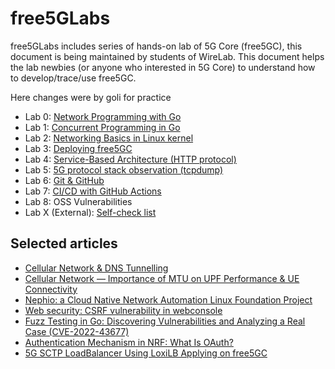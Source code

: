 # free5GLabs

free5GLabs includes series of hands-on lab of 5G Core (free5GC), this document is being maintained by students of WireLab.
This document helps the lab newbies (or anyone who interested in 5G Core) to understand how to develop/trace/use free5GC.

Here changes were by goli for practice

- Lab 0: [Network Programming with Go](./lab0/README.md)
- Lab 1: [Concurrent Programming in Go](./lab1/README.md)
- Lab 2: [Networking Basics in Linux kernel](./lab2/README.md)
- Lab 3: [Deploying free5GC](./lab3/README.md)
- Lab 4: [Service-Based Architecture (HTTP protocol)](./lab4/README.md)
- Lab 5: [5G protocol stack observation (tcpdump)](./lab5/README.md)
- Lab 6: [Git & GitHub](./lab6/README.md)
- Lab 7: [CI/CD with GitHub Actions](./lab7/README.md)
- Lab 8: OSS Vulnerabilities
- Lab X (External): [Self-check list](https://hackmd.io/@free5gc-dev/rk8ZHe4wh)

## Selected articles

- [Cellular Network & DNS Tunnelling](https://medium.com/@thakur.ajay/cellular-network-dns-tunnelling-82f1daa81e73)
- [Cellular Network — Importance of MTU on UPF Performance & UE Connectivity](https://medium.com/@thakur.ajay/impact-of-mtu-on-upf-performance-ue-connectivity-0607345bee46)
- [Nephio: a Cloud Native Network Automation Linux Foundation Project](https://free5gc.org/blog/20231122/20231122/)
- [Web security: CSRF vulnerability in webconsole](https://free5gc.org/blog/20230823/20230823/)
- [Fuzz Testing in Go: Discovering Vulnerabilities and Analyzing a Real Case (CVE-2022-43677)](https://free5gc.org/blog/20230809/main/)
- [Authentication Mechanism in NRF: What Is OAuth?](https://free5gc.org/blog/20230802/20230802/)
- [5G SCTP LoadBalancer Using LoxiLB Applying on free5GC](https://medium.com/@ben0978327139/5g-sctp-loadbalancer-using-loxilb-applying-on-free5gc-b5c05bb723f0)

